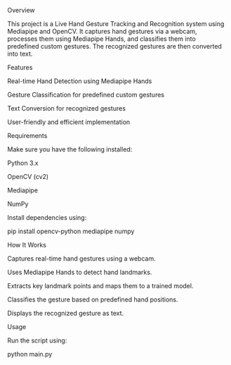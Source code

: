 Overview

This project is a Live Hand Gesture Tracking and Recognition system using Mediapipe and OpenCV. It captures hand gestures via a webcam, processes them using Mediapipe Hands, and classifies them into predefined custom gestures. The recognized gestures are then converted into text.

Features

Real-time Hand Detection using Mediapipe Hands

Gesture Classification for predefined custom gestures

Text Conversion for recognized gestures

User-friendly and efficient implementation

Requirements

Make sure you have the following installed:

Python 3.x

OpenCV (cv2)

Mediapipe

NumPy

Install dependencies using:

pip install opencv-python mediapipe numpy

How It Works

Captures real-time hand gestures using a webcam.

Uses Mediapipe Hands to detect hand landmarks.

Extracts key landmark points and maps them to a trained model.

Classifies the gesture based on predefined hand positions.

Displays the recognized gesture as text.

Usage

Run the script using:

python main.py
